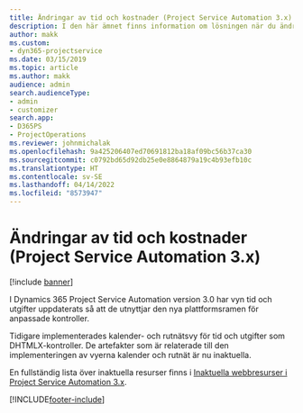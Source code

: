 ```yaml
---
title: Ändringar av tid och kostnader (Project Service Automation 3.x)
description: I den här ämnet finns information om lösningen när du ändrar tid och pengar.
author: makk
ms.custom:
- dyn365-projectservice
ms.date: 03/15/2019
ms.topic: article
ms.author: makk
audience: admin
search.audienceType:
- admin
- customizer
search.app:
- D365PS
- ProjectOperations
ms.reviewer: johnmichalak
ms.openlocfilehash: 9a425206407ed70691812ba18af09bc56b37ca30
ms.sourcegitcommit: c0792bd65d92db25e0e8864879a19c4b93efb10c
ms.translationtype: HT
ms.contentlocale: sv-SE
ms.lasthandoff: 04/14/2022
ms.locfileid: "8573947"
---
```

# <a name="time-and-expense-changes-project-service-automation-3x"></a>Ändringar av tid och kostnader (Project Service Automation 3.x)

[!include [banner](../../includes/psa-now-project-operations.md)]

I Dynamics 365 Project Service Automation version 3.0 har vyn tid och utgifter uppdaterats så att de utnyttjar den nya plattformsramen för anpassade kontroller.

Tidigare implementerades kalender- och rutnätsvy för tid och utgifter som DHTMLX-kontroller. De artefakter som är relaterade till den implementeringen av vyerna kalender och rutnät är nu inaktuella.

En fullständig lista över inaktuella resurser finns i [Inaktuella webbresurser i Project Service Automation 3.x](web-resources-deprecated-v3.x.md).


[!INCLUDE[footer-include](../../includes/footer-banner.md)]
